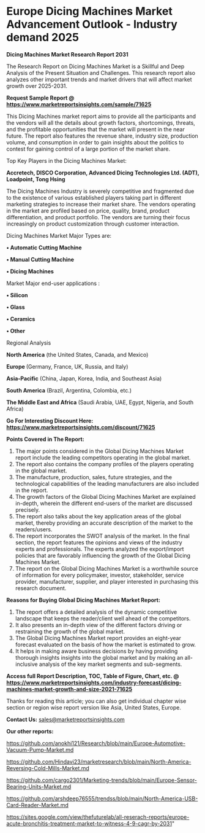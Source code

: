 # Europe Dicing Machines Market Advancement Outlook - Industry demand 2025

<strong>Dicing Machines Market Research Report 2031</strong>

The Research Report on Dicing Machines Market is a Skillful and Deep Analysis of the Present Situation and Challenges. This research report also analyzes other important trends and market drivers that will affect market growth over 2025-2031.

<strong>Request Sample Report @ <a href=https://www.marketreportsinsights.com/sample/71625>https://www.marketreportsinsights.com/sample/71625</a></strong>

This Dicing Machines market report aims to provide all the participants and the vendors will all the details about growth factors, shortcomings, threats, and the profitable opportunities that the market will present in the near future. The report also features the revenue share, industry size, production volume, and consumption in order to gain insights about the politics to contest for gaining control of a large portion of the market share.

Top Key Players in the Dicing Machines Market:

<strong>Accretech, DISCO Corporation, Advanced Dicing Technologies Ltd. (ADT), Loadpoint, Tong Hsing</strong>

The Dicing Machines Industry is severely competitive and fragmented due to the existence of various established players taking part in different marketing strategies to increase their market share. The vendors operating in the market are profiled based on price, quality, brand, product differentiation, and product portfolio. The vendors are turning their focus increasingly on product customization through customer interaction.

Dicing Machines Market Major Types are:

<strong>• Automatic Cutting Machine

• Manual Cutting Machine

• Dicing Machines</strong>

Market Major end-user applications :

<strong>• Silicon

• Glass

• Ceramics

• Other</strong>

Regional Analysis

</u><strong><b>North America</b></strong> (the United States, Canada, and Mexico)

<strong><b>Europe </b></strong>(Germany, France, UK, Russia, and Italy)

<strong><b>Asia-Pacific</b></strong> (China, Japan, Korea, India, and Southeast Asia)

<strong><b>South America</b></strong> (Brazil, Argentina, Colombia, etc.)

<strong><b>The Middle East and Africa</b></strong> (Saudi Arabia, UAE, Egypt, Nigeria, and South Africa)

<strong>Go For Interesting Discount Here: <a href=https://www.marketreportsinsights.com/discount/71625>https://www.marketreportsinsights.com/discount/71625</a></strong>

<strong>Points Covered in The Report:</strong>
<ol>
  <li>The major points considered in the Global Dicing Machines Market report include the leading competitors operating in the global market.</li>
  <li>The report also contains the company profiles of the players operating in the global market.</li>
  <li>The manufacture, production, sales, future strategies, and the technological capabilities of the leading manufacturers are also included in the report.</li>
  <li>The growth factors of the Global Dicing Machines Market are explained in-depth, wherein the different end-users of the market are discussed precisely.</li>
  <li>The report also talks about the key application areas of the global market, thereby providing an accurate description of the market to the readers/users.</li>
  <li>The report incorporates the SWOT analysis of the market. In the final section, the report features the opinions and views of the industry experts and professionals. The experts analyzed the export/import policies that are favorably influencing the growth of the Global Dicing Machines Market.</li>
  <li>The report on the Global Dicing Machines Market is a worthwhile source of information for every policymaker, investor, stakeholder, service provider, manufacturer, supplier, and player interested in purchasing this research document.</li>
</ol>
<strong>Reasons for Buying Global Dicing Machines Market Report:</strong>

<ol>
  <li>The report offers a detailed analysis of the dynamic competitive landscape that keeps the reader/client well ahead of the competitors.</li>
  <li>It also presents an in-depth view of the different factors driving or restraining the growth of the global market.</li>
  <li>The Global Dicing Machines Market report provides an eight-year forecast evaluated on the basis of how the market is estimated to grow.</li>
  <li>It helps in making aware business decisions by having providing thorough insights insights into the global market and by making an all-inclusive analysis of the key market segments and sub-segments.</li>
</ol>
<strong>Access full Report Description, TOC, Table of Figure, Chart, etc. @ <a href=https://www.marketreportsinsights.com/industry-forecast/dicing-machines-market-growth-and-size-2021-71625>https://www.marketreportsinsights.com/industry-forecast/dicing-machines-market-growth-and-size-2021-71625</a></strong>


Thanks for reading this article; you can also get individual chapter wise section or region wise report version like Asia, United States, Europe.

<strong>Contact Us:</strong>
sales@marketreportsinsights.com

<strong>Our other reports:</strong>

<a href=https://github.com/anokhi121/Research/blob/main/Europe-Automotive-Vacuum-Pump-Market.md>https://github.com/anokhi121/Research/blob/main/Europe-Automotive-Vacuum-Pump-Market.md</a>

<a href=https://github.com/Hindavi23/marketresearch/blob/main/North-America-Reversing-Cold-Mills-Market.md>https://github.com/Hindavi23/marketresearch/blob/main/North-America-Reversing-Cold-Mills-Market.md</a>

<a href=https://github.com/cargo2301/Marketing-trends/blob/main/Europe-Sensor-Bearing-Units-Market.md>https://github.com/cargo2301/Marketing-trends/blob/main/Europe-Sensor-Bearing-Units-Market.md</a>

<a href=https://github.com/arshdeep76555/trendss/blob/main/North-America-USB-Card-Reader-Market.md>https://github.com/arshdeep76555/trendss/blob/main/North-America-USB-Card-Reader-Market.md</a>

<a href=https://sites.google.com/view/thefuturelab/all-reserach-reports/europe-acute-bronchitis-treatment-market-to-witness-4-9-cagr-by-2031>https://sites.google.com/view/thefuturelab/all-reserach-reports/europe-acute-bronchitis-treatment-market-to-witness-4-9-cagr-by-2031</a>"
